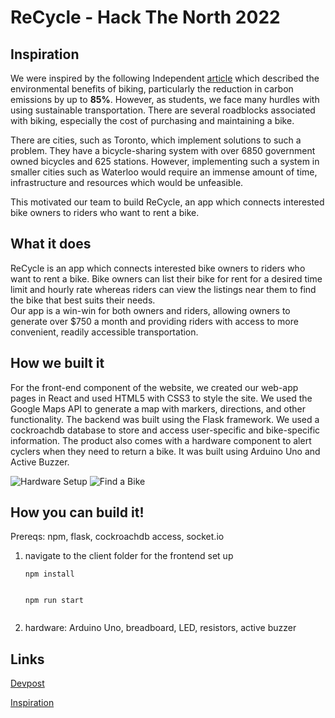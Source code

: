 # ReCycle - Hack The North 2022
## Inspiration
We were inspired by the following Independent [article](https://www.independent.co.uk/climate-change/news/carbon-emissions-dutch-cycling-b2147770.html) which described the environmental benefits of biking, particularly the reduction in carbon emissions by up to **85%**. However, as students, we face many hurdles with using sustainable transportation. There are several roadblocks associated with biking, especially the cost of purchasing and maintaining a bike.  

There are cities, such as Toronto, which implement solutions to such a problem. They have a bicycle-sharing system with over 6850 government owned bicycles and 625 stations. However, implementing such a system in smaller cities such as Waterloo would require an immense amount of time, infrastructure and resources which would be unfeasible. 

This motivated our team to build ReCycle, an app which connects interested bike owners to riders who want to rent a bike.  
## What it does
ReCycle is an app which connects interested bike owners to riders who want to rent a bike. Bike owners can list their bike for rent for a desired time limit and hourly rate whereas riders can view the listings near them to find the bike that best suits their needs.   
Our app is a win-win for both owners and riders, allowing owners to generate over $750 a month and providing riders with access to more convenient, readily accessible transportation.  

## How we built it
For the front-end component of the website, we created our web-app pages in React and used HTML5 with CSS3 to style the site. We used the Google Maps API to generate a map with markers, directions, and other functionality. 
The backend was built using the Flask framework. We used a cockroachdb database to store and access user-specific and bike-specific information. 
The product also comes with a hardware component to alert cyclers when they need to return a bike. It was built using Arduino Uno and Active Buzzer.

![Hardware Setup](https://d112y698adiu2z.cloudfront.net/photos/production/software_photos/002/226/362/datas/original.jpeg)
![Find a Bike](https://d112y698adiu2z.cloudfront.net/photos/production/software_photos/002/226/390/datas/gallery.jpg)

## How you can build it!
Prereqs: npm, flask, cockroachdb access, socket.io
1. navigate to the client folder for the frontend set up
    <pre><code>npm install
    </code></pre>
    <pre><code>npm run start
    </code></pre>

2. hardware: Arduino Uno, breadboard, LED, resistors, active buzzer
## Links
[Devpost](https://devpost.com/software/recycle-9eu6j0)

[Inspiration](https://www.independent.co.uk/climate-change/news/carbon-emissions-dutch-cycling-b2147770.html)
